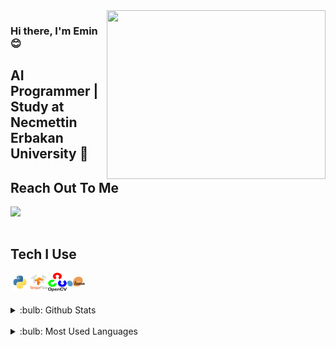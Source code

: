 <img src="https://media.giphy.com/media/GRVM7bxdn7yEFWTN6i/giphy.gif" align="right" width="350" height="270">

### Hi there, I'm Emin :blush:

## AI Programmer | Study at Necmettin Erbakan University :school:

## Reach Out To Me

[<img width="32" src="https://play-lh.googleusercontent.com/kMofEFLjobZy_bCuaiDogzBcUT-dz3BBbOrIEjJ-hqOabjK8ieuevGe6wlTD15QzOqw" align="left" color="white" />][linkedin]

[linkedin]: https://www.linkedin.com/in/erolemin1/

<br />
<br />

## Tech I Use

<img align="left" src="https://raw.githubusercontent.com/github/explore/80688e429a7d4ef2fca1e82350fe8e3517d3494d/topics/python/python.png" width="30">
<img align="left" src="https://raw.githubusercontent.com/github/explore/80688e429a7d4ef2fca1e82350fe8e3517d3494d/topics/tensorflow/tensorflow.png" width="30">
<img align="left" src="https://raw.githubusercontent.com/github/explore/80688e429a7d4ef2fca1e82350fe8e3517d3494d/topics/opencv/opencv.png" width="30">
<img align="left" src="https://raw.githubusercontent.com/github/explore/80688e429a7d4ef2fca1e82350fe8e3517d3494d/topics/scikit-learn/scikit-learn.png" width="30">
<br />
<br />
<br />
<details>
    <summary>:bulb: Github Stats</summary>
    <img src="https://github-readme-stats.vercel.app/api?username=emin-erol&theme=radical" display="block">
</details>
<br />
<details>
    <summary>:bulb: Most Used Languages</summary>
    <img src="https://github-readme-stats.vercel.app/api/top-langs/?username=emin-erol&layout=compact" display="block">
</details>
